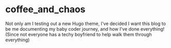 # coffee_and_chaos
Not only am I testing out a new Hugo theme, I've decided I want this blog to be me documenting my baby coder journey, and how I've done everything! (Since not everyone has a techy boyfriend to help walk them through everything)
